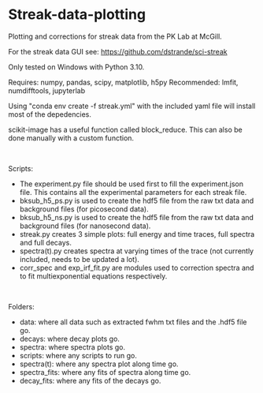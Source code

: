 # Streak-data-plotting
Plotting and corrections for streak data from the PK Lab at McGill.<br/>

For the streak data GUI see: https://github.com/dstrande/sci-streak

Only tested on Windows with Python 3.10.

Requires:  numpy, pandas, scipy, matplotlib, h5py
Recommended: lmfit, numdifftools, jupyterlab

Using "conda env create -f streak.yml" with the included yaml file will install most of the depedencies.

scikit-image has a useful function called block_reduce. This can also be done manually with a custom function.

<br/>

Scripts:

  - The experiment.py file should be used first to fill the experiment.json file. This contains all the experimental parameters for each streak file.
  - bksub_h5_ps.py is used to create the hdf5 file from the raw txt data and background files (for picosecond data).
  - bksub_h5_ns.py is used to create the hdf5 file from the raw txt data and background files (for nanosecond data).
  - streak.py creates 3 simple plots: full energy and time traces, full spectra and full decays. 
  - spectra(t).py creates spectra at varying times of the trace (not currently included, needs to be updated a lot).
  - corr_spec and exp_irf_fit.py are modules used to correction spectra and to fit multiexponential equations respectively. 

<br/>

Folders:

  - data: where all data such as extracted fwhm txt files and the .hdf5 file go.
  - decays: where decay plots go.
  - spectra: where spectra plots go.
  - scripts: where any scripts to run go.
  - spectra(t): where any spectra plot along time go.
  - spectra_fits: where any fits of spectra along time go.
  - decay_fits: where any fits of the decays go.

<br/>
